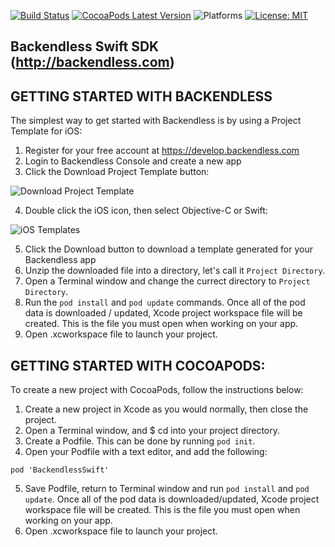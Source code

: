 [![Build Status](https://travis-ci.org/Backendless/Swift-SDK.png)](https://travis-ci.org/Backendless/Swift-SDK)
[![CocoaPods Latest Version](https://img.shields.io/cocoapods/v/BackendlessSwift.svg)](https://cocoapods.org/pods/BackendlessSwift)
![Platforms](https://img.shields.io/cocoapods/p/BackendlessSwift.svg?style=flat)
[![License: MIT](https://img.shields.io/badge/License-MIT-blue.svg)](https://github.com/Backendless/Swift-SDK/blob/master/LICENSE)

Backendless Swift SDK (http://backendless.com)
---

## GETTING STARTED WITH BACKENDLESS
The simplest way to get started with Backendless is by using a Project Template for iOS:
1. Register for your free account at https://develop.backendless.com
2. Login to Backendless Console and create a new app
3. Click the Download Project Template button: 

![Download Project Template](https://backendless.com/docs/images/shared/download-proj-template.png "Download Project Template")

4. Double click the iOS icon, then select Objective-C or Swift:

![iOS Templates](https://backendless.com/docs/images/shared/ios-templates.png "iOS Templates")

5. Click the Download button to download a template generated for your Backendless app
6. Unzip the downloaded file into a directory, let's call it `Project Directory`.
7. Open a Terminal window and change the currect directory to `Project Directory`.
8. Run the `pod install` and `pod update` commands. Once all of the pod data is downloaded / updated, Xcode project workspace file will be created. This is the file you must open when working on your app.
9. Open .xcworkspace file to launch your project.

## GETTING STARTED WITH COCOAPODS:
To create a new project with CocoaPods, follow the instructions below:

1. Create a new project in Xcode as you would normally, then close the project.
2. Open a Terminal window, and $ cd into your project directory.
3. Create a Podfile. This can be done by running `pod init`.
4. Open your Podfile with a text editor, and add the following:
```
pod 'BackendlessSwift'
```
5. Save Podfile, return to Terminal window and run `pod install` and `pod update`. Once all of the pod data is downloaded/updated, Xcode project workspace file will be created. This is the file you must open when working on your app.
6. Open .xcworkspace file to launch your project.
